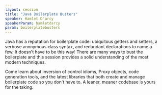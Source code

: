 ```yaml
---
layout: session
title: "Java Boilerplate Busters"
speaker: Hamlet D'arcy
speakerParam: hamletdarcy
param: boilerplatebusters
---
```


Java has a reputation for boilerplate code: ubiquitous getters and setters, a verbose anonymous class syntax,
and redundant declarations to name a few. It doesn't have to be this way!
There are many ways to bust the boilerplate and this session provides a solid understanding of the most modern techniques.

Come learn about inversion of control idioms, Proxy objects, code generation tools, and the latest libraries that both
create and manage boilerplate code so you don't have to. A leaner, meaner codebase is yours for the taking.